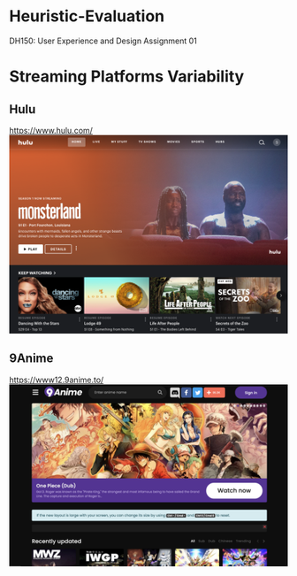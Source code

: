 # Heuristic-Evaluation
DH150: User Experience and Design Assignment 01

# Streaming Platforms Variability

## Hulu
https://www.hulu.com/
![anime screen shot](ScreenShotAnime.png)

## 9Anime 
https://www12.9anime.to/
![hulu screen shot](ScreenShotHulu.png)
